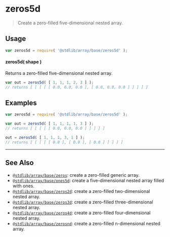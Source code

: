 <!--

@license Apache-2.0

Copyright (c) 2023 The Stdlib Authors.

Licensed under the Apache License, Version 2.0 (the "License");
you may not use this file except in compliance with the License.
You may obtain a copy of the License at

   http://www.apache.org/licenses/LICENSE-2.0

Unless required by applicable law or agreed to in writing, software
distributed under the License is distributed on an "AS IS" BASIS,
WITHOUT WARRANTIES OR CONDITIONS OF ANY KIND, either express or implied.
See the License for the specific language governing permissions and
limitations under the License.

-->

# zeros5d

> Create a zero-filled five-dimensional nested array.

<!-- Section to include introductory text. Make sure to keep an empty line after the intro `section` element and another before the `/section` close. -->

<section class="intro">

</section>

<!-- /.intro -->

<!-- Package usage documentation. -->

<section class="usage">

## Usage

```javascript
var zeros5d = require( '@stdlib/array/base/zeros5d' );
```

#### zeros5d( shape )

Returns a zero-filled five-dimensional nested array.

```javascript
var out = zeros5d( [ 1, 1, 1, 2, 3 ] );
// returns [ [ [ [ [ 0.0, 0.0, 0.0 ], [ 0.0, 0.0, 0.0 ] ] ] ] ]
```

</section>

<!-- /.usage -->

<!-- Package usage notes. Make sure to keep an empty line after the `section` element and another before the `/section` close. -->

<section class="notes">

</section>

<!-- /.notes -->

<!-- Package usage examples. -->

<section class="examples">

## Examples

<!-- eslint no-undef: "error" -->

```javascript
var zeros5d = require( '@stdlib/array/base/zeros5d' );

var out = zeros5d( [ 1, 1, 1, 1, 3 ] );
// returns [ [ [ [ [ 0.0, 0.0, 0.0 ] ] ] ] ]

out = zeros5d( [ 1, 1, 1, 3, 1 ] );
// returns [ [ [ [ [ 0.0 ], [ 0.0 ], [ 0.0 ] ] ] ] ]
```

</section>

<!-- /.examples -->

<!-- Section to include cited references. If references are included, add a horizontal rule *before* the section. Make sure to keep an empty line after the `section` element and another before the `/section` close. -->

<section class="references">

</section>

<!-- /.references -->

<!-- Section for related `stdlib` packages. Do not manually edit this section, as it is automatically populated. -->

<section class="related">

* * *

## See Also

-   <span class="package-name">[`@stdlib/array/base/zeros`][@stdlib/array/base/zeros]</span><span class="delimiter">: </span><span class="description">create a zero-filled generic array.</span>
-   <span class="package-name">[`@stdlib/array/base/ones5d`][@stdlib/array/base/ones5d]</span><span class="delimiter">: </span><span class="description">create a five-dimensional nested array filled with ones.</span>
-   <span class="package-name">[`@stdlib/array/base/zeros2d`][@stdlib/array/base/zeros2d]</span><span class="delimiter">: </span><span class="description">create a zero-filled two-dimensional nested array.</span>
-   <span class="package-name">[`@stdlib/array/base/zeros3d`][@stdlib/array/base/zeros3d]</span><span class="delimiter">: </span><span class="description">create a zero-filled three-dimensional nested array.</span>
-   <span class="package-name">[`@stdlib/array/base/zeros4d`][@stdlib/array/base/zeros4d]</span><span class="delimiter">: </span><span class="description">create a zero-filled four-dimensional nested array.</span>
-   <span class="package-name">[`@stdlib/array/base/zerosnd`][@stdlib/array/base/zerosnd]</span><span class="delimiter">: </span><span class="description">create a zero-filled n-dimensional nested array.</span>

</section>

<!-- /.related -->

<!-- Section for all links. Make sure to keep an empty line after the `section` element and another before the `/section` close. -->

<section class="links">

<!-- <related-links> -->

[@stdlib/array/base/zeros]: https://github.com/stdlib-js/array/tree/main/base/zeros

[@stdlib/array/base/ones5d]: https://github.com/stdlib-js/array/tree/main/base/ones5d

[@stdlib/array/base/zeros2d]: https://github.com/stdlib-js/array/tree/main/base/zeros2d

[@stdlib/array/base/zeros3d]: https://github.com/stdlib-js/array/tree/main/base/zeros3d

[@stdlib/array/base/zeros4d]: https://github.com/stdlib-js/array/tree/main/base/zeros4d

[@stdlib/array/base/zerosnd]: https://github.com/stdlib-js/array/tree/main/base/zerosnd

<!-- </related-links> -->

</section>

<!-- /.links -->
